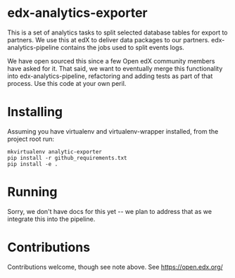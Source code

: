 edx-analytics-exporter
===============

This is a set of analytics tasks to split selected database tables for export to
partners. We use this at edX to deliver data packages to our
partners. edx-analytics-pipeline contains the jobs used to split events logs.

We have open sourced this since a few Open edX community members have asked for
it. That said, we want to eventually merge this functionality into
edx-analytics-pipeline, refactoring and adding tests as part of that
process. Use this code at your own peril.


Installing
==========

Assuming you have virtualenv and virtualenv-wrapper installed, from the 
project root run:

```
mkvirtualenv analytic-exporter
pip install -r github_requirements.txt
pip install -e .
```

Running
=======

Sorry, we don't have docs for this yet -- we plan to address that as we 
integrate this into the pipeline. 


Contributions
============

Contributions welcome, though see note above. See https://open.edx.org/
